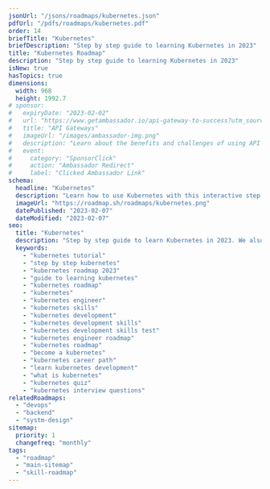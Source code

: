 ```yaml
---
jsonUrl: "/jsons/roadmaps/kubernetes.json"
pdfUrl: "/pdfs/roadmaps/kubernetes.pdf"
order: 14
briefTitle: "Kubernetes"
briefDescription: "Step by step guide to learning Kubernetes in 2023"
title: "Kubernetes Roadmap"
description: "Step by step guide to learning Kubernetes in 2023"
isNew: true
hasTopics: true
dimensions:
  width: 968
  height: 1992.7
# sponsor:
#   expiryDate: "2023-02-02"
#   url: "https://www.getambassador.io/api-gateway-to-success?utm_source=roadmap-sh&utm_medium=ebook&utm_campaign=edgestack-guide"
#   title: "API Gateways"
#   imageUrl: "/images/ambassador-img.png"
#   description: "Learn about the benefits and challenges of using API Gateway in cloud native environments."
#   event:
#     category: "SponsorClick"
#     action: "Ambassador Redirect"
#     label: "Clicked Ambassador Link"
schema:
  headline: "Kubernetes"
  description: "Learn how to use Kubernetes with this interactive step by step guide in 2023. We also have resources and short descriptions attached to the roadmap items so you can get everything you want to learn in one place."
  imageUrl: "https://roadmap.sh/roadmaps/kubernetes.png"
  datePublished: "2023-02-07"
  dateModified: "2023-02-07"
seo:
  title: "Kubernetes"
  description: "Step by step guide to learn Kubernetes in 2023. We also have resources and short descriptions attached to the roadmap items so you can get everything you want to learn in one place."
  keywords:
    - "kubernetes tutorial"
    - "step by step kubernetes"
    - "kubernetes roadmap 2023"
    - "guide to learning kubernetes"
    - "kubernetes roadmap"
    - "kubernetes"
    - "kubernetes engineer"
    - "kubernetes skills"
    - "kubernetes development"
    - "kubernetes development skills"
    - "kubernetes development skills test"
    - "kubernetes engineer roadmap"
    - "kubernetes roadmap"
    - "become a kubernetes"
    - "kubernetes career path"
    - "learn kubernetes development"
    - "what is kubernetes"
    - "kubernetes quiz"
    - "kubernetes interview questions"
relatedRoadmaps:
  - "devops"
  - "backend"
  - "systm-design"
sitemap:
  priority: 1
  changefreq: "monthly"
tags:
  - "roadmap"
  - "main-sitemap"
  - "skill-roadmap"
---
```


